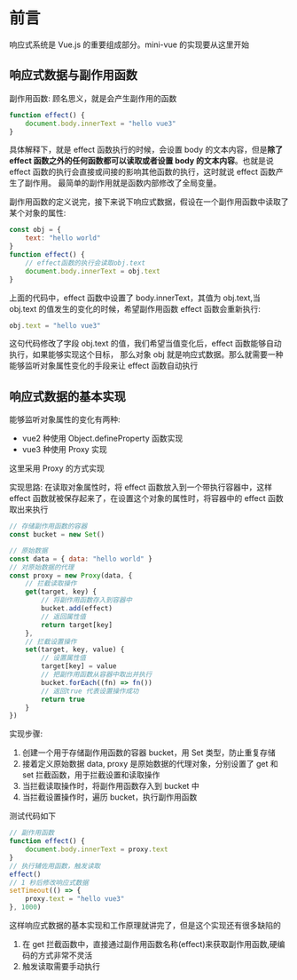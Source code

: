 # 前言

响应式系统是 Vue.js 的重要组成部分。mini-vue 的实现要从这里开始

## 响应式数据与副作用函数

副作用函数: 顾名思义，就是会产生副作用的函数

```js
function effect() {
	document.body.innerText = "hello vue3"
}
```

具体解释下，就是 effect 函数执行的时候，会设置 body 的文本内容，但是**除了 effect 函数之外的任何函数都可以读取或者设置 body 的文本内容**。也就是说 effect 函数的执行会直接或间接的影响其他函数的执行，这时就说 effect 函数产生了副作用。 最简单的副作用就是函数内部修改了全局变量。

副作用函数的定义说完，接下来说下响应式数据，假设在一个副作用函数中读取了某个对象的属性:

```js
const obj = {
	text: "hello world"
}
function effect() {
	// effect函数的执行会读取obj.text
	document.body.innerText = obj.text
}
```

上面的代码中，effect 函数中设置了 body.innerText，其值为 obj.text,当 obj.text 的值发生的变化的时候，希望副作用函数 effect 函数会重新执行:

```js
obj.text = "hello vue3"
```

这句代码修改了字段 obj.text 的值，我们希望当值变化后，effect 函数能够自动执行，如果能够实现这个目标， 那么对象 obj 就是响应式数据。那么就需要一种能够监听对象属性变化的手段来让 effect 函数自动执行

## 响应式数据的基本实现

能够监听对象属性的变化有两种:

- vue2 种使用 Object.defineProperty 函数实现
- vue3 种使用 Proxy 实现

这里采用 Proxy 的方式实现

实现思路: 在读取对象属性时，将 effect 函数放入到一个带执行容器中，这样 effect 函数就被保存起来了，在设置这个对象的属性时，将容器中的 effect 函数取出来执行

```js
// 存储副作用函数的容器
const bucket = new Set()

// 原始数据
const data = { data: "hello world" }
// 对原始数据的代理
const proxy = new Proxy(data, {
	// 拦截读取操作
	get(target, key) {
		// 将副作用函数存入到容器中
		bucket.add(effect)
		// 返回属性值
		return target[key]
	},
	// 拦截设置操作
	set(target, key, value) {
		// 设置属性值
		target[key] = value
		// 把副作用函数从容器中取出并执行
		bucket.forEach((fn) => fn())
		// 返回true 代表设置操作成功
		return true
	}
})
```

实现步骤:

1. 创建一个用于存储副作用函数的容器 bucket，用 Set 类型，防止重复存储
2. 接着定义原始数据 data, proxy 是原始数据的代理对象，分别设置了 get 和 set 拦截函数，用于拦截设置和读取操作
3. 当拦截读取操作时，将副作用函数存入到 bucket 中
4. 当拦截设置操作时，遍历 bucket，执行副作用函数

测试代码如下

```js
// 副作用函数
function effect() {
	document.body.innerText = proxy.text
}
// 执行辅佐用函数，触发读取
effect()
// 1 秒后修改响应式数据
setTimeout(() => {
	proxy.text = "hello vue3"
}, 1000)
```

这样响应式数据的基本实现和工作原理就讲完了，但是这个实现还有很多缺陷的

1. 在 get 拦截函数中，直接通过副作用函数名称(effect)来获取副作用函数,硬编码的方式非常不灵活
2. 触发读取需要手动执行
